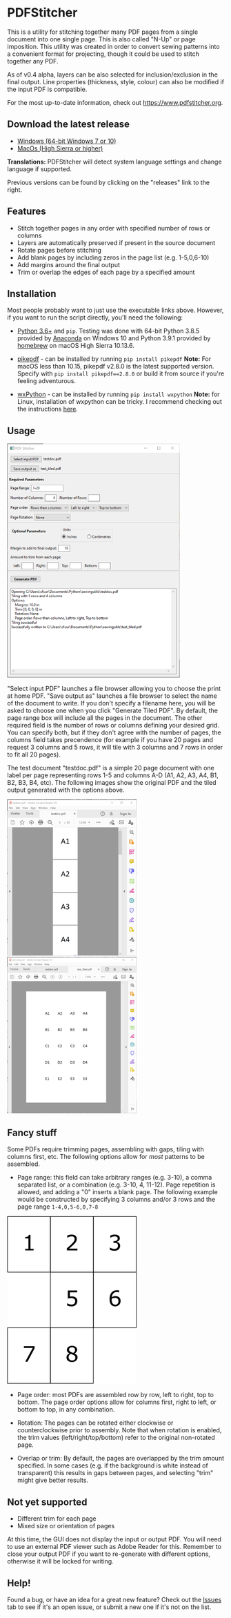 # PDFStitcher
This is a utility for stitching together many PDF pages from a single document into one single page. This is also called "N-Up" or page imposition. This utility was created in order to convert sewing patterns into a convenient format for projecting, though it could be used to stitch together any PDF.

As of v0.4 alpha, layers can be also selected for inclusion/exclusion in the final output. Line properties (thickness, style, colour) can also be modified if the input PDF is compatible.

For the most up-to-date information, check out https://www.pdfstitcher.org.

## Download the latest release
* [Windows (64-bit Windows 7 or 10)](https://github.com/cfcurtis/sewingutils/releases/latest/download/pdfstitcher.exe)
* [MacOs (High Sierra or higher)](https://github.com/cfcurtis/sewingutils/releases/latest/download/PDFStitcher-Installer.dmg)

**Translations:**
PDFStitcher will detect system language settings and change language if supported. 

Previous versions can be found by clicking on the "releases" link to the right.

## Features
* Stitch together pages in any order with specified number of rows or columns
* Layers are automatically preserved if present in the source document
* Rotate pages before stitching
* Add blank pages by including zeros in the page list (e.g. 1-5,0,6-10)
* Add margins around the final output
* Trim or overlap the edges of each page by a specified amount

## Installation
Most people probably want to just use the executable links above. However, if you want to run the script directly, you'll need the following:

* [Python 3.6+](https://www.python.org/downloads/) and `pip`. Testing was done with 64-bit Python 3.8.5 provided by [Anaconda](https://www.anaconda.com/) on Windows 10 and Python 3.9.1 provided by [homebrew](https://brew.sh/) on macOS High Sierra 10.13.6.

* [pikepdf](https://github.com/pikepdf/pikepdf) - can be installed by running `pip install pikepdf` **Note:** For macOS less than 10.15, pikepdf v2.8.0 is the latest supported version. Specify with `pip install pikepdf==2.8.0` or build it from source if you're feeling adventurous.

* [wxPython](https://www.wxpython.org/) - can be installed by running `pip install wxpython` **Note:** for Linux, installation of wxpython can be tricky. I recommend checking out the instructions [here](https://wxpython.org/pages/downloads/index.html).

## Usage
<a href="url"><img src="resources/stitcher_screenshot.png" width="400" ></a>

"Select input PDF" launches a file browser allowing you to choose the print at home PDF. "Save output as" launches a file browser to select the name of the document to write. If you don't specify a filename here, you will be asked to choose one when you click "Generate Tiled PDF". By default, the page range box will include all the pages in the document. The other required field is the number of rows or columns defining your desired grid. You can specify both, but if they don't agree with the number of pages, the columns field takes precendence (for example if you have 20 pages and request 3 columns and 5 rows, it will tile with 3 columns and 7 rows in order to fit all 20 pages).

The test document "testdoc.pdf" is a simple 20 page document with one label per page representing rows 1-5 and columns A-D (A1, A2, A3, A4, B1, B2, B3, B4, etc). The following images show the original PDF and the tiled output generated with the options above.

<a href="url"><img src="resources/testdoc.png" width="300" ></a>
<a href="url"><img src="resources/test_tiled.png" width="300" ></a>

## Fancy stuff
Some PDFs require trimming pages, assembling with gaps, tiling with columns first, etc. The following options allow for *most* patterns to be assembled.
* Page range: this field can take arbitrary ranges (e.g. 3-10), a comma separated list, or a combination (e.g. 3-10, 4, 11-12). Page repetition is allowed, and adding a "0" inserts a blank page. The following example would be constructed by specifying 3 columns and/or 3 rows and the page range `1-4,0,5-6,0,7-8`

<a href="url"><img src="resources/blank-page-example.png" width="300" ></a>

* Page order: most PDFs are assembled row by row, left to right, top to bottom. The page order options allow for columns first, right to left, or bottom to top, in any combination.

* Rotation: The pages can be rotated either clockwise or counterclockwise prior to assembly. Note that when rotation is enabled, the trim values (left/right/top/bottom) refer to the original non-rotated page.

* Overlap or trim: By default, the pages are overlapped by the trim amount specified. In some cases (e.g. if the background is white instead of transparent) this results in gaps between pages, and selecting "trim" might give better results.

## Not yet supported
* Different trim for each page
* Mixed size or orientation of pages

At this time, the GUI does not display the input or output PDF. You will need to use an external PDF viewer such as Adobe Reader for this. Remember to close your output PDF if you want to re-generate with different options, otherwise it will be locked for writing.

## Help!
Found a bug, or have an idea for a great new feature? Check out the [Issues](https://github.com/cfcurtis/sewingutils/issues) tab to see if it's an open issue, or submit a new one if it's not on the list.
